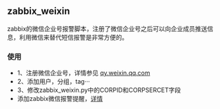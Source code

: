 ## zabbix_weixin
zabbix的微信企业号报警脚本，注册了微信企业号之后可以向企业成员推送信息，利用微信来替代短信报警是非常方便的。
### 使用
* 1、注册微信企业号，详情参见 [qy.weixin.qq.com](http://qy.weixin.qq.com)
* 2、添加用户，分组，tag···
* 3、修改zabbix_weixin.py中的CORPID和CORPSERCET字段
* 添加zabbix微信报警提醒，[详情](http://heylinux.com/archives/2315.html)